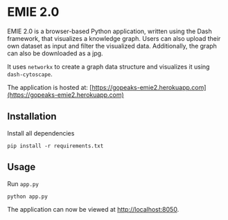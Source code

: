 # EMIE 2.0
EMIE 2.0 is a browser-based Python application, written using the Dash framework, that visualizes a knowledge graph. Users can also upload their own dataset as input and filter the visualized data. Additionally, the graph can also be downloaded as a jpg.

It uses ```networkx``` to create a graph data structure and visualizes it using ```dash-cytoscape```.

The application is hosted at: [https://gopeaks-emie2.herokuapp.com](https://gopeaks-emie2.herokuapp.com)

## Installation
Install all dependencies
```
pip install -r requirements.txt
```

## Usage
Run ```app.py```
```
python app.py
```
The application can now be viewed at [http://localhost:8050](http://localhost:8050).
